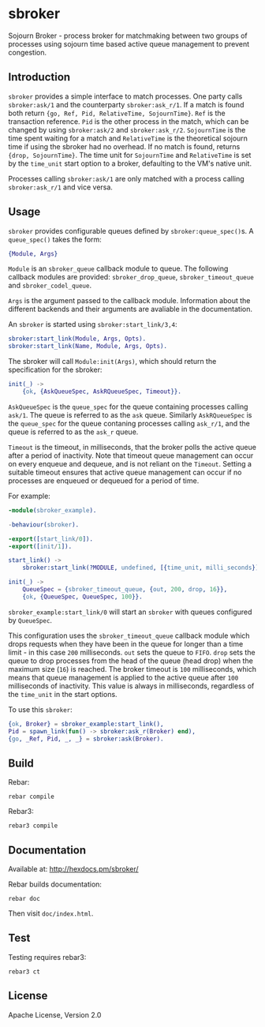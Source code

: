 sbroker
=======

Sojourn Broker - process broker for matchmaking between two groups of processes
using sojourn time based active queue management to prevent congestion.

Introduction
------------

`sbroker` provides a simple interface to match processes. One party
calls `sbroker:ask/1` and the counterparty `sbroker:ask_r/1`. If a match
is found both return `{go, Ref, Pid, RelativeTime, SojournTime}`. `Ref` is the
transaction reference. `Pid` is the other process in the match, which can be
changed by using `sbroker:ask/2` and `sbroker:ask_r/2`. `SojournTime` is the
time spent waiting for a match and `RelativeTime` is the theoretical sojourn
time if using the sbroker had no overhead. If no match is found, returns
`{drop, SojournTime}`. The time unit for `SojournTime` and `RelativeTime` is set
by the `time_unit` start option to a broker, defaulting to the VM's native unit.

Processes calling `sbroker:ask/1` are only matched with a process calling
`sbroker:ask_r/1` and vice versa.

Usage
-----

`sbroker` provides configurable queues defined by `sbroker:queue_spec()`s. A
`queue_spec()` takes the form:
```erlang
{Module, Args}
```
`Module` is an `sbroker_queue` callback module to queue. The following callback
modules are provided: `sbroker_drop_queue`, `sbroker_timeout_queue` and
`sbroker_codel_queue`.

`Args` is the argument passed to the callback module. Information about
the different backends and their arguments are avaliable in the
documentation.

An `sbroker` is started using `sbroker:start_link/3,4`:
```erlang
sbroker:start_link(Module, Args, Opts).
sbroker:start_link(Name, Module, Args, Opts).
```

The sbroker will call `Module:init(Args)`, which should return the specification
for the sbroker:
```erlang
init(_) ->
    {ok, {AskQueueSpec, AskRQueueSpec, Timeout}}.
```
`AskQueueSpec` is the `queue_spec` for the queue containing processes calling
`ask/1`. The queue is referred to as the `ask` queue. Similarly
`AskRQueueSpec` is the `queue_spec` for the queue contaning processes calling
`ask_r/1`, and the queue is referred to as the `ask_r` queue.

`Timeout` is the timeout, in milliseconds, that the broker polls the
active queue after a period of inactivity. Note that timeout queue management
can occur on every enqueue and dequeue, and is not reliant on the `Timeout`.
Setting a suitable timeout ensures that active queue management can occur if no
processes are enqueued or dequeued for a period of time.

For example:
```erlang
-module(sbroker_example).

-behaviour(sbroker).

-export([start_link/0]).
-export([init/1]).

start_link() ->
    sbroker:start_link(?MODULE, undefined, [{time_unit, milli_seconds}]).

init(_) ->
    QueueSpec = {sbroker_timeout_queue, {out, 200, drop, 16}},
    {ok, {QueueSpec, QueueSpec, 100}}.
```
`sbroker_example:start_link/0` will start an `sbroker` with queues configured by 
`QueueSpec`.

This configuration uses the `sbroker_timeout_queue` callback module which drops
requests when they have been in the queue for longer than a time limit - in this
case `200` milliseconds. `out` sets the queue to `FIFO`. `drop` sets the queue
to drop processes from the head of the queue (head drop) when the maximum size
(`16`) is reached. The broker timeout is `100` milliseconds, which means that
queue management is applied to the active queue after `100` milliseconds of
inactivity. This value is always in milliseconds, regardless of the
`time_unit` in the start options.

To use this `sbroker`:
```erlang
{ok, Broker} = sbroker_example:start_link(),
Pid = spawn_link(fun() -> sbroker:ask_r(Broker) end),
{go, _Ref, Pid, _, _} = sbroker:ask(Broker).
```

Build
-----
Rebar:
```
rebar compile
```
Rebar3:
```
rebar3 compile
```

Documentation
-------------
Available at: http://hexdocs.pm/sbroker/

Rebar builds documentation:
```
rebar doc
```
Then visit `doc/index.html`.

Test
----
Testing requires rebar3:
```
rebar3 ct
```

License
-------
Apache License, Version 2.0
